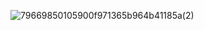 ![79669850105900f971365b964b41185a(2)](https://github.com/user-attachments/assets/74151a6e-7654-46f1-bd66-df4fb26caa2f)



